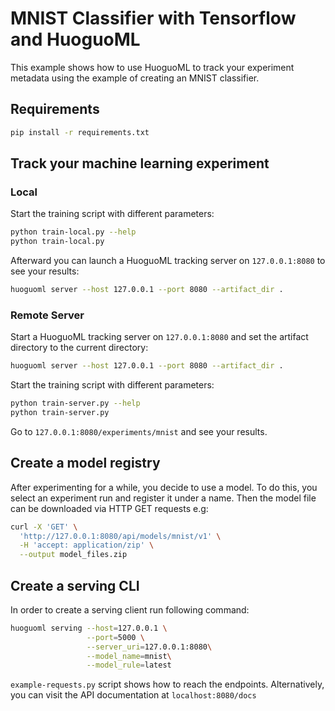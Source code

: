 # MNIST Classifier with Tensorflow and HuoguoML

This example shows how to use HuoguoML to track your experiment metadata using the example of creating an MNIST
classifier.

## Requirements

```bash
pip install -r requirements.txt
```

## Track your machine learning experiment


### Local

Start the training script with different parameters:

```bash
python train-local.py --help
python train-local.py
```

Afterward you can launch a HuoguoML tracking server on `127.0.0.1:8080` to see your results:

```bash
huoguoml server --host 127.0.0.1 --port 8080 --artifact_dir .
```

### Remote Server

Start a HuoguoML tracking server on `127.0.0.1:8080` and set the artifact directory to the current directory:

```bash
huoguoml server --host 127.0.0.1 --port 8080 --artifact_dir .
```

Start the training script with different parameters:

```bash
python train-server.py --help
python train-server.py
```

Go to `127.0.0.1:8080/experiments/mnist` and see your results.

## Create a model registry

After experimenting for a while, you decide to use a model. To do this, you select an experiment run and register it
under a name. Then the model file can be downloaded via HTTP GET requests e.g:

```bash
curl -X 'GET' \
  'http://127.0.0.1:8080/api/models/mnist/v1' \
  -H 'accept: application/zip' \
  --output model_files.zip
```

## Create a serving CLI

In order to create a serving client run following command:

```bash
huoguoml serving --host=127.0.0.1 \
                 --port=5000 \
                 --server_uri=127.0.0.1:8080\
                 --model_name=mnist\
                 --model_rule=latest
```

`example-requests.py` script shows how to reach the endpoints. Alternatively, you can visit the API documentation
at `localhost:8080/docs`